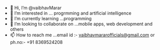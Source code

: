 - 👋 Hi, I’m @vaibhavMarar
- 👀 I’m interested in ... progrmming and artificial intelligence
- 🌱 I’m currently learning ...programming
- 💞️ I’m looking to collaborate on ...mobile apps, web development and others
- 📫 How to reach me ...email id :- vaibhavmararofficials@gmail.com   or   ph.no:-  +91 8369524208

<!---
vaibhavMarar/vaibhavMarar is a ✨ special ✨ repository because its `README.md` (this file) appears on your GitHub profile.
You can click the Preview link to take a look at your changes.
--->
